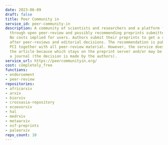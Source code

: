 ```yaml
---
date: 2023-06-09
draft: false
title: Peer Community in
service_id: peer-community-in
description: A community of scientists and researchers and a platform for assessing
  through open peer-review and possibly recommending preprints submitted by authors.
  No costs implied for users. Authors submit their preprints to get a recommendation
  after peer-reviews and editorial decisions. The recommendation is published by the
  PCI together with all peer-review material. However, the service does not publish
  the article because which stays on the preprint server and/or may be submitted to
  a journal (the decision is made by the authors).
service_url: https://peercommunityin.org/
cost: completely_free
functions:
- endorsement
- peer-review
repositories:
- africarxiv
- arxiv
- biorxiv
- crossasia-repository
- ecoevorxiv
- hal
- medrxiv
- metaarxiv
- osf-preprints
- paleorxiv
repo_count: 10
---
```



